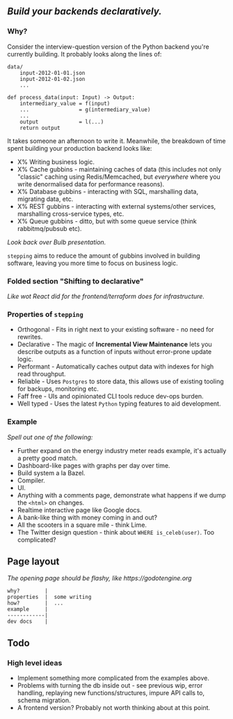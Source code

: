 
## _Build your backends declaratively._

### Why?

Consider the interview-question version of the Python backend you're currently building. It probably looks along the lines of:

```
data/
    input-2012-01-01.json
    input-2012-01-02.json
    ...

def process_data(input: Input) -> Output:
    intermediary_value = f(input)
    ...                = g(intermediary_value)
    ...
    output             = l(...)
    return output
```

It takes someone an afternoon to write it. Meanwhile, the breakdown of time spent building your production backend looks like:

- X% Writing business logic.
- X% Cache gubbins - maintaining caches of data (this includes not only "classic" caching using Redis/Memcached, but _everywhere_ where you write denormalised data for performance reasons).
- X% Database gubbins - interacting with SQL, marshalling data, migrating data, etc.
- X% REST gubbins - interacting with external systems/other services, marshalling cross-service types, etc.
- X% Queue gubbins - ditto, but with some queue service (think rabbitmq/pubsub etc).

_Look back over Bulb presentation._

`stepping` aims to reduce the amount of gubbins involved in building software, leaving you more time to focus on business logic.


### Folded section "Shifting to declarative"

_Like wot React did for the frontend/terraform does for infrastructure._


### Properties of `stepping`

- Orthogonal - Fits in right next to your existing software - no need for rewrites.
- Declarative - The magic of **Incremental View Maintenance** lets you describe outputs as a function of inputs without error-prone update logic.
- Performant - Automatically caches output data with indexes for high read throughput.
- Reliable - Uses `Postgres` to store data, this allows use of existing tooling for backups, monitoring etc.
- Faff free - UIs and opinionated CLI tools reduce dev-ops burden.
- Well typed - Uses the latest `Python` typing features to aid development.

### Example

_Spell out one of the following:_

- Further expand on the energy industry meter reads example, it's actually a pretty good match.
- Dashboard-like pages with graphs per day over time.
- Build system a la Bazel.
- Compiler.
- UI.
- Anything with a comments page, demonstrate what happens if we dump the `<html>` on changes.
- Realtime interactive page like Google docs.
- A bank-like thing with money coming in and out?
- All the scooters in a square mile - think Lime.
- The Twitter design question - think about `WHERE is_celeb(user)`. Too complicated?


## Page layout

_The opening page should be flashy, like https://godotengine.org_

```
why?        |
properties  |  some writing
how?        |  ...
example     |
------------|
dev docs    |
```

## Todo

### High level ideas

- Implement something more complicated from the examples above.
- Problems with turning the db inside out - see previous wip, error handling, replaying new functions/structures, impure API calls to, schema migration.
- A frontend version? Probably not worth thinking about at this point.
